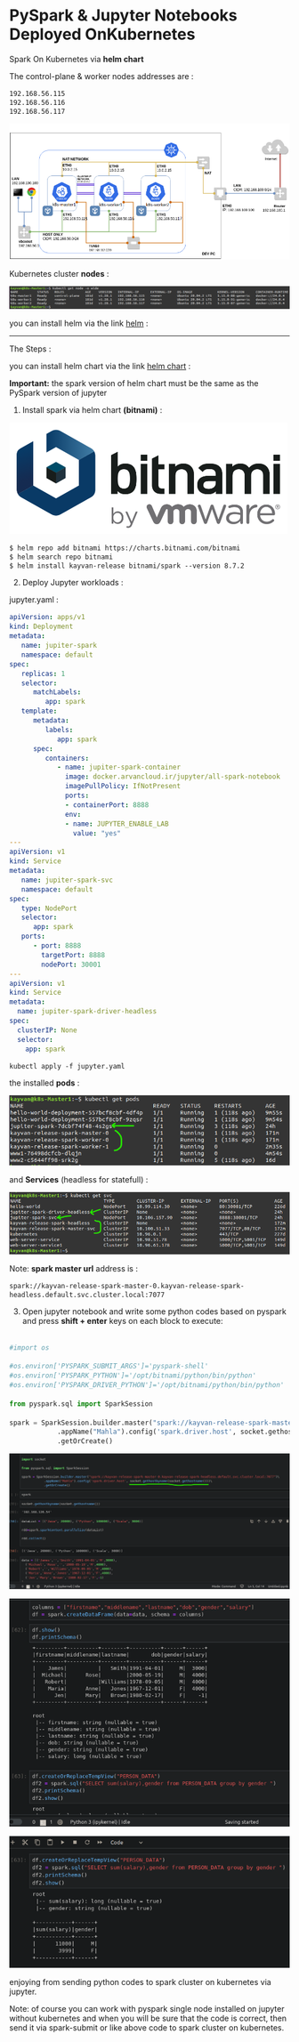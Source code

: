 
# PySpark &amp; Jupyter Notebooks Deployed OnKubernetes

Spark On Kubernetes via **helm chart**

The control-plane & worker nodes addresses are :
```
192.168.56.115
192.168.56.116
192.168.56.117
```
![alt text](https://raw.githubusercontent.com/kayvansol/Ingress/main/pics/vmnet.png?raw=true)


Kubernetes cluster **nodes** :

![alt text](https://raw.githubusercontent.com/kayvansol/Ingress/main/pics/nodes.png?raw=true)

you can install helm via the link [helm](https://helm.sh/docs/intro/install) :

***

The Steps :

you can install helm chart via the link [helm chart](https://artifacthub.io/packages/helm/bitnami/spark/8.7.2?modal=install) :

**Important:** the spark version of helm chart must be the same as the PySpark version of jupyter

1) Install spark via helm chart **(bitnami)** :

<img src="https://raw.githubusercontent.com/kayvansol/SparkOnKubernetes/main/img/bitnami.png" width="500" height="200">
   
```
$ helm repo add bitnami https://charts.bitnami.com/bitnami
$ helm search repo bitnami
$ helm install kayvan-release bitnami/spark --version 8.7.2
```

2) Deploy Jupyter workloads :

jupyter.yaml :
```yaml
apiVersion: apps/v1
kind: Deployment
metadata:
   name: jupiter-spark
   namespace: default
spec:
   replicas: 1
   selector:
      matchLabels:
         app: spark
   template:
      metadata:
         labels:
            app: spark
      spec:
         containers:
            - name: jupiter-spark-container
              image: docker.arvancloud.ir/jupyter/all-spark-notebook
              imagePullPolicy: IfNotPresent
              ports:
              - containerPort: 8888
              env: 
              - name: JUPYTER_ENABLE_LAB
                value: "yes"
---
apiVersion: v1
kind: Service
metadata:
   name: jupiter-spark-svc
   namespace: default
spec:
   type: NodePort
   selector:
      app: spark
   ports:
      - port: 8888
        targetPort: 8888
        nodePort: 30001
---
apiVersion: v1
kind: Service
metadata:
  name: jupiter-spark-driver-headless
spec:
  clusterIP: None
  selector:
    app: spark
```

```
kubectl apply -f jupyter.yaml
```

the installed **pods** :

![alt text](https://raw.githubusercontent.com/kayvansol/PySparkJupyterOnKubernetes/main/img/PysparkJupyter0.png?raw=true)

and **Services** (headless for statefull) :

![alt text](https://raw.githubusercontent.com/kayvansol/PySparkJupyterOnKubernetes/main/img/PysparkJupyter1.png?raw=true)

Note: **spark master url** address is : 
```
spark://kayvan-release-spark-master-0.kayvan-release-spark-headless.default.svc.cluster.local:7077
```

3) Open jupyter notebook and write some python codes based on pyspark and press **shift + enter** keys on each block to execute:
```python

#import os

#os.environ['PYSPARK_SUBMIT_ARGS']='pyspark-shell'
#os.environ['PYSPARK_PYTHON']='/opt/bitnami/python/bin/python'
#os.environ['PYSPARK_DRIVER_PYTHON']='/opt/bitnami/python/bin/python'

from pyspark.sql import SparkSession

spark = SparkSession.builder.master("spark://kayvan-release-spark-master-0.kayvan-release-spark-headless.default.svc.cluster.local:7077")\
            .appName("Mahla").config('spark.driver.host', socket.gethostbyname(socket.gethostname()))\
            .getOrCreate()

```

![alt text](https://raw.githubusercontent.com/kayvansol/PySparkJupyterOnKubernetes/main/img/PysparkJupyter.png?raw=true)

![alt text](https://raw.githubusercontent.com/kayvansol/PySparkJupyterOnKubernetes/main/img/PysparkJupyter2.png?raw=true)

![alt text](https://raw.githubusercontent.com/kayvansol/PySparkJupyterOnKubernetes/main/img/PysparkJupyter3.png?raw=true)

enjoying from sending python codes to spark cluster on kubernetes via jupyter.

Note: of course you can work with pyspark single node installed on jupyter without kubernetes and when you will be sure that the code is correct, then send it via spark-submit or like above code to spark cluster on kubernetes.
